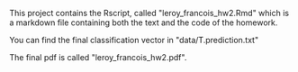
This project contains the Rscript, called "leroy_francois_hw2.Rmd" which is a markdown file containing both the text and the code of the homework. 

You can find the final classification vector in "data/T.prediction.txt"

The final pdf is called "leroy_francois_hw2.pdf".